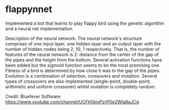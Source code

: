 # flappynnet
Implemented a bot that learns to play flappy bird using the genetic algorithm and a neural net implementation. 

Description of the neural network:
The neural network's structure comprises of one input layer, one hidden layer and an output layer with the number of hidden nodes being 2, 10, 1 respectively.
That is, the number of features of the neural network is 2: distance from the center of the gap of the pipes and the height from the bottom. 
Several activation functions have been added but the sigmoid function seems to be the most promising one.
Fitness of a bird is determined by how close it was to the gap of the pipes.
Evolution is a combination of selection, crossovers and mutation. Several types of crossovers are also implemented (single-point, double-point, arithmetic and uniform crossover)
whilst mutation is completely random.


Credit: Bluefever Software: https://www.youtube.com/channel/UCFkfibjxPzrP0e2WIa8aJCg
